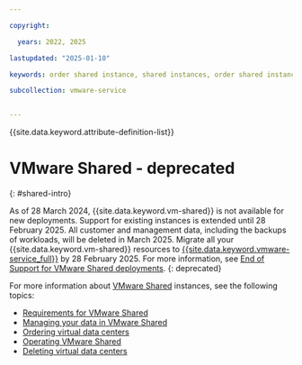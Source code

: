 ```yaml
---

copyright:

  years: 2022, 2025

lastupdated: "2025-01-10"

keywords: order shared instance, shared instances, order shared instance, shared order

subcollection: vmware-service


---
```


{{site.data.keyword.attribute-definition-list}}

# VMware Shared - deprecated
{: #shared-intro}

As of 28 March 2024, {{site.data.keyword.vm-shared}} is not available for new deployments. Support for existing instances is extended until 28 February 2025. All customer and management data, including the backups of workloads, will be deleted in March 2025. Migrate all your {{site.data.keyword.vm-shared}} resources to [{{site.data.keyword.vmware-service_full}}](/docs/vmware-service) by 28 February 2025. For more information, see [End of Support for VMware Shared deployments](/docs/vmwaresolutions?topic=vmwaresolutions-eos-vmware-shared).
{: deprecated}

For more information about [VMware Shared](/docs/vmwaresolutions?topic=vmwaresolutions-shared_overview) instances, see the following topics:

* [Requirements for VMware Shared](/docs/vmwaresolutions?topic=vmwaresolutions-shared_planning)
* [Managing your data in VMware Shared](/docs/vmwaresolutions?topic=vmwaresolutions-shared_data)
* [Ordering virtual data centers](/docs/vmwaresolutions?topic=vmwaresolutions-shared_ordering)
* [Operating VMware Shared](/docs/vmwaresolutions?topic=vmwaresolutions-shared_vcd-ops-guide)
* [Deleting virtual data centers](/docs/vmwaresolutions?topic=vmwaresolutions-shared_deletinginstance)
